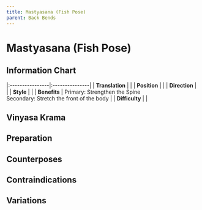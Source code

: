 ```yaml
---
title: Mastyasana (Fish Pose)
parent: Back Bends
---
```


# Mastyasana (Fish Pose)

## Information Chart

|:----------------|:---------------|
| **Translation** |    |
| **Position**    |    |
| **Direction**   |     |
| **Style**    |     |
| **Benefits** | Primary: Strengthen the Spine <br> Secondary: Stretch the front of the body   |
| **Difficulty**  |                                | 



## Vinyasa Krama 

## Preparation 

## Counterposes

## Contraindications

## Variations

